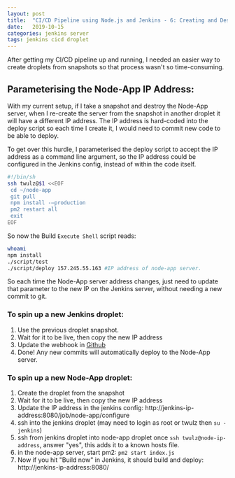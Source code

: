 ```yaml
---
layout: post
title:  "CI/CD Pipeline using Node.js and Jenkins - 6: Creating and Destroying Droplets"
date:   2019-10-15
categories: jenkins server
tags: jenkins cicd droplet
---
```


After getting my CI/CD pipeline up and running, I needed an easier way to create droplets from snapshots so that process wasn't so time-consuming.

<!--more-->

## Parameterising the Node-App IP Address:

With my current setup, if I take a snapshot and destroy the Node-App server, when I re-create the server from the snapshot in another droplet it will have a different IP address. The IP address is hard-coded into the deploy script so each time I create it, I would need to commit new code to be able to deploy.

To get over this hurdle, I parameterised the deploy script to accept the IP address as a command line argument, so the IP address could be configured in the Jenkins config, instead of within the code itself.

```sh
#!/bin/sh
ssh twulz@$1 <<EOF
 cd ~/node-app
 git pull
 npm install -—production
 pm2 restart all
 exit
EOF
```

So now the Build `Execute Shell` script reads:

```sh
whoami
npm install
./script/test
./script/deploy 157.245.55.163 #IP address of node-app server.
```

So each time the Node-App server address changes, just need to update that parameter to the new IP on the Jenkins server, without needing a new commit to git.

### To spin up a new Jenkins droplet:
1. Use the previous droplet snapshot.
2. Wait for it to be live, then copy the new IP address
3. Update the webhook in [Github](https://developer.github.com/webhooks/)
4. Done! Any new commits will automatically deploy to the Node-App server.

### To spin up a new Node-App droplet:
1. Create the droplet from the snapshot
1. Wait for it to be live, then copy the new IP address
1. Update the IP address in the jenkins config: http://jenkins-ip-address:8080/job/node-app/configure 
1. ssh into the jenkins droplet (may need to login as root or twulz then `su - jenkins`)
1. ssh from jenkins droplet into node-app droplet once `ssh twulz@node-ip-address`, answer "yes", this adds it to a known hosts file.
1. in the node-app server, start pm2: `pm2 start index.js`
1. Now if you hit "Build now" in Jenkins, it should build and deploy: http://jenkins-ip-address:8080/